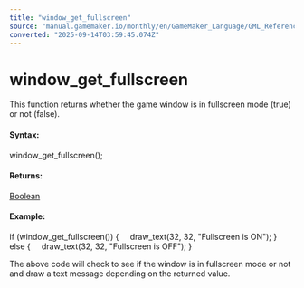 ```yaml
---
title: "window_get_fullscreen"
source: "manual.gamemaker.io/monthly/en/GameMaker_Language/GML_Reference/Cameras_And_Display/The_Game_Window/window_get_fullscreen.htm"
converted: "2025-09-14T03:59:45.074Z"
---
```


# window\_get\_fullscreen

This function returns whether the game window is in fullscreen mode (true) or not (false).

#### Syntax:

window\_get\_fullscreen();

#### Returns:

[Boolean](../../../GML_Overview/Data_Types.md)

#### Example:

if (window\_get\_fullscreen())
{
    draw\_text(32, 32, "Fullscreen is ON");
}
else
{
    draw\_text(32, 32, "Fullscreen is OFF");
}

The above code will check to see if the window is in fullscreen mode or not and draw a text message depending on the returned value.